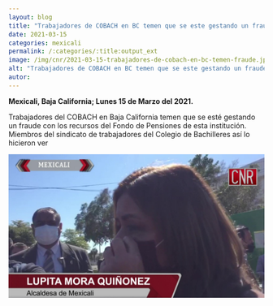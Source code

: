 ```yaml
---
layout: blog
title: "Trabajadores de COBACH en BC temen que se este gestando un fraude"
date: 2021-03-15
categories: mexicali
permalink: /:categories/:title:output_ext
image: /img/cnr/2021-03-15-trabajadores-de-cobach-en-bc-temen-fraude.jpg
alt: "Trabajadores de COBACH en BC temen que se este gestando un fraude"
autor:
---
```


**Mexicali, Baja California; Lunes 15 de Marzo del 2021.** 

Trabajadores del COBACH en Baja California temen que se esté gestando un fraude con los recursos del Fondo de Pensiones de esta institución. Miembros del sindicato de trabajadores del Colegio de Bachilleres así lo hicieron ver

<div id="carouselExampleSlidesOnly" class="carousel slide" data-ride="carousel">
  <div class="carousel-inner">
    <div class="carousel-item active">
       <img class="d-block w-100" src="/img/cnr/2021-03-15-trabajadores-de-cobach-en-bc-temen-fraude.jpg" loading="lazy"  alt="Trabajadores de COBACH en BC temen que se este gestando un fraude">
    </div>
  </div>
</div>